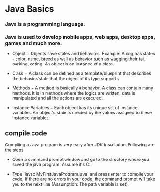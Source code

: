 # Java Basics #

### Java is a programming language. ###

### Java is used to develop mobile apps, web apps, desktop apps, games and much more. ###

- Object − Objects have states and behaviors. Example: A dog has states - color, name, breed as well as behavior such as wagging their tail, barking, eating. An object is an instance of a class.

- Class − A class can be defined as a template/blueprint that describes the behavior/state that the object of its type supports.

- Methods − A method is basically a behavior. A class can contain many methods. It is in methods where the logics are written, data is manipulated and all the actions are executed.

- Instance Variables − Each object has its unique set of instance variables. An object's state is created by the values assigned to these instance variables.

## compile code ##

Compiling a Java program is very easy after JDK installation. Following are the steps 

- Open a command prompt window and go to the directory where you saved the java program. Assume it's C:\.

- Type 'javac MyFirstJavaProgram.java' and press enter to compile your code. If there are no errors in your code, the command prompt will take you to the next line (Assumption: The path variable is set).
